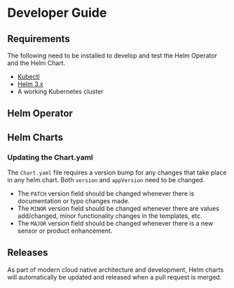 # Developer Guide

## Requirements

The following need to be installed to develop and test the Helm Operator and the Helm Chart.

* [Kubectl](https://kubernetes.io/docs/tasks/tools/#kubectl)
* [Helm 3.x](https://helm.sh/docs/intro/install/)
* A working Kubernetes cluster

## Helm Operator

## Helm Charts

### Updating the Chart.yaml

The `Chart.yaml` file requires a version bump for any changes that take place in any helm chart.
Both `version` and `appVersion` need to be changed.

* The `PATCH` version field should be changed whenever there is documentation or typo changes made.
* The `MINOR` version field should be changed whenever there are values add/changed, minor functionality changes in the templates, etc.
* The `MAJOR` version field should be changed whenever there is a new sensor or product enhancement.

## Releases

As part of modern cloud native architecture and development, Helm charts will automatically be updated and released when a pull request is merged.
